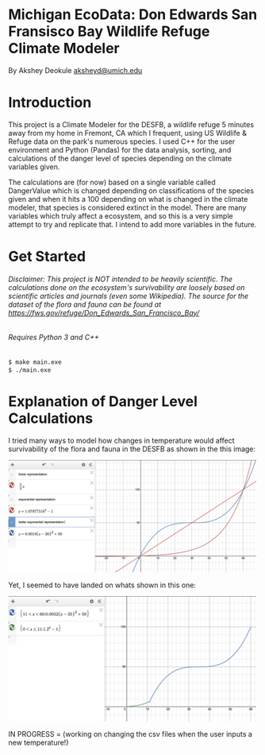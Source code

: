 Michigan EcoData: Don Edwards San Fransisco Bay Wildlife Refuge Climate Modeler
===============================================================================
By Akshey Deokule <aksheyd@umich.edu>

# Introduction
This project is a Climate Modeler for the DESFB, a wildlife refuge 5 minutes away from my home in Fremont, CA which I frequent, using US Wildlife & Refuge data on the park's numerous species. I used C++ for the user environment and Python (Pandas) for the data analysis, sorting, and calculations of the danger level of species depending on the climate variables given.

The calculations are (for now) based on a single variable called DangerValue which is changed depending on classifications of the species given and when it hits a 100 depending on what is changed in the climate modeler, that species is considered extinct in the model. There are many variables which truly affect a ecosystem, and so this is a very simple attempt to try and replicate that. I intend to add more variables in the future.

# Get Started
###### Disclaimer: This project is *NOT* intended to be heavily scientific. The calculations done on the ecosystem's survivability are loosely based on scientific articles and journals (even some Wikipedia). The source for the dataset of the flora and fauna can be found at https://fws.gov/refuge/Don_Edwards_San_Francisco_Bay/ 
###### *Requires Python 3 and C++*

```console 
$ make main.exe
$ ./main.exe
```

# Explanation of Danger Level Calculations
I tried many ways to model how changes in temperature would affect survivability of the flora and fauna in the DESFB as shown in the this image:

<img src="img/regression_tries.png" width="500">

Yet, I seemed to have landed on whats shown in this one:

<img src="img/danger_lvl_regression.png" width="500">

IN PROGRESS = (working on changing the csv files when the user inputs a new temperature!)


